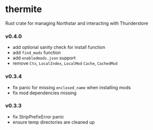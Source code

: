 # thermite
Rust crate for managing Northstar and interacting with Thunderstore

### v0.4.0
- add optional sanity check for install function
- add `find_mods` function
- add `enabledmods.json` support
- remove `Ctx`, `LocalIndex`, `LocalMod` `Cache`, `CachedMod`


### v0.3.4
- fix panic for missing `enclosed_name` when installing mods
- fix mod dependencies missing

### v0.3.3
- fix StripPrefixError panic
- ensure temp directories are cleaned up
